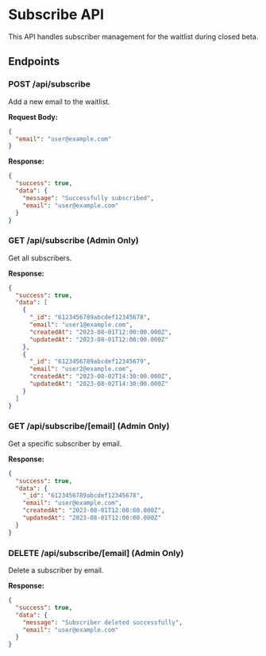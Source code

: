 # Subscribe API

This API handles subscriber management for the waitlist during closed beta.

## Endpoints

### POST /api/subscribe

Add a new email to the waitlist.

**Request Body:**
```json
{
  "email": "user@example.com"
}
```

**Response:**
```json
{
  "success": true,
  "data": {
    "message": "Successfully subscribed",
    "email": "user@example.com"
  }
}
```

### GET /api/subscribe (Admin Only)

Get all subscribers.

**Response:**
```json
{
  "success": true,
  "data": [
    {
      "_id": "6123456789abcdef12345678",
      "email": "user1@example.com",
      "createdAt": "2023-08-01T12:00:00.000Z",
      "updatedAt": "2023-08-01T12:00:00.000Z"
    },
    {
      "_id": "6123456789abcdef12345679",
      "email": "user2@example.com",
      "createdAt": "2023-08-02T14:30:00.000Z",
      "updatedAt": "2023-08-02T14:30:00.000Z"
    }
  ]
}
```

### GET /api/subscribe/[email] (Admin Only)

Get a specific subscriber by email.

**Response:**
```json
{
  "success": true,
  "data": {
    "_id": "6123456789abcdef12345678",
    "email": "user@example.com",
    "createdAt": "2023-08-01T12:00:00.000Z",
    "updatedAt": "2023-08-01T12:00:00.000Z"
  }
}
```

### DELETE /api/subscribe/[email] (Admin Only)

Delete a subscriber by email.

**Response:**
```json
{
  "success": true,
  "data": {
    "message": "Subscriber deleted successfully",
    "email": "user@example.com"
  }
}
``` 